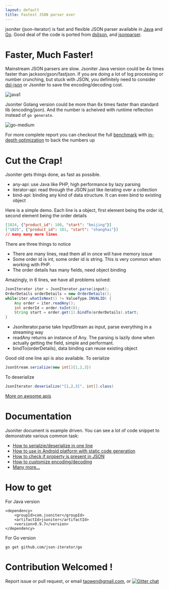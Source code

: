 ```yaml
---
layout: default
title: Fastest JSON parser ever
---
```


jsoniter (json-iterator) is fast and flexible JSON parser available in [Java](https://github.com/json-iterator/java) and [Go](https://github.com/json-iterator/go). Good deal of the code is ported from [dsljson](https://github.com/ngs-doo/dsl-json), and [jsonparser](https://github.com/buger/jsonparser).

# Faster, Much Faster!

Mainstream JSON parsers are slow. Jsoniter Java version could be 4x times faster than jackson/gson/fastjson. If you are doing a lot of log processing or number crunching, but stuck with JSON, you definitely need to consider [dsl-json](https://github.com/ngs-doo/dsl-json) or Jsoniter to save the encoding/decoding cost.

![java1](http://jsoniter.com/benchmarks/java1.png)

Jsoniter Golang version could be more than 6x times faster than standard lib (encoding/json). And the number is acheived with runtime reflection instead of `go generate`.

![go-medium](http://jsoniter.com/benchmarks/go-medium.png)

For more complete report you can checkout the full [benchmark](/benchmark.html) with [in-depth optimization](/benchmark.html#optimization-used) to back the numbers up

# Cut the Crap!

Jsoniter gets things done, as fast as possible. 

* any-api: use Java like PHP, high performance by lazy parsing
* iterator-api: read through the JSON just like iterating over a collection
* bind-api: binding any kind of data structure. It can even bind to existing object
 
Here is a simple demo. Each line is a object, first element being the order id, second element being the order details

```json
[1024, {"product_id": 100, "start": "beijing"}]
["1025", {"product_id": 101, "start": "shanghai"}]
// many many more lines
```

There are three things to notice

* There are many lines, read them all in once will have memory issue
* Some order id is int, some order id is string. This is very common when working with PHP.
* The order details has many fields, need object binding

Amazingly, in 6 lines, we have all problems solved:

```java
JsonIterator iter = JsonIterator.parse(input);
OrderDetails orderDetails = new OrderDetails();
while(iter.whatIsNext() != ValueType.INVALID) {
    Any order = iter.readAny();
    int orderId = order.toInt(0);
    String start = order.get(1).bindTo(orderDetails).start;
}
```

* JsonIterator.parse take InputStream as input, parse everything in a streaming way
* readAny returns an instance of Any. The parsing is lazily done when actually getting the field, simple and performant.
* bindTo(orderDetails), data binding can reuse existing object

Good old one line api is also available. To serialize

```java
JsonStream.serialize(new int[]{1,2,3})
```

To deserialize

```java
JsonIterator.deserialize("[1,2,3]", int[].class)
```

[More on awsome apis](/java-features.html)

# Documentation

Jsoniter document is example driven. You can see a lot of code snippet to demonstrate various common task:

* [How to serialzie/deserialize in one line](http://jsoniter.com/java-features.html#very-simple-api)
* [How to use in Android platform with static code generation](http://jsoniter.com/java-features.html#performance-is-optional)
* [How to check if property is present in JSON](http://jsoniter.com/java-features.html#validation)
* [How to customize encoding/decoding](http://jsoniter.com/java-features.html#service-provider-interface-spi)
* [Many more...](http://jsoniter.com/java-features.html)

# How to get

For Java version

```
<dependency>
    <groupId>com.jsoniter</groupId>
    <artifactId>jsoniter</artifactId>
    <version>0.9.7</version>
</dependency>
```

For Go version

```
go get github.com/json-iterator/go
```

# Contribution Welcomed !

Report issue or pull request, or email taowen@gmail.com, or [![Gitter chat](https://badges.gitter.im/gitterHQ/gitter.png)](https://gitter.im/json-iterator/Lobby)
